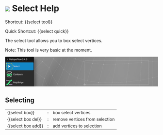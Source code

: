 # ![](select-icon.png) Select Help

Shortcut: {{select tool}}

Quick Shortcut: {{select quick}}

The select tool allows you to box select vertices.

Note: This tool is very basic at the moment.

![](help_select.png)


## Selecting

|  |  |  |
| --- | --- | --- |
| {{select box}}     | : | box select vertices |
| {{select box del}} | : | remove vertices from selection |
| {{select box add}} | : | add vertices to selection |
